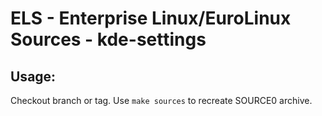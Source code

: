 # ELS - Enterprise Linux/EuroLinux Sources - kde-settings
 
## Usage:
  Checkout branch or tag. Use `make sources` to recreate  SOURCE0 archive.
